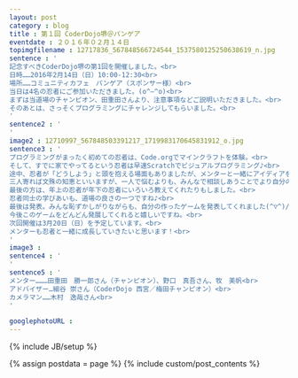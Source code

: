 ```yaml
---
layout: post
category : blog
title : 第１回 CoderDojo堺＠パンゲア
eventdate : ２０１６年０２月１４日
topimgfilename : 12717836_567848566724544_1537580125250638619_n.jpg
sentence : '
記念すべきCoderDojo堺の第1回を開催しました。<br>
日時……2016年2月14日（日）10:00-12:30<br>
場所……コミュニティカフェ　パンゲア（スポンサー様）<br>
当日は4名の忍者にご参加いただきました。(o^―^o)<br>
まずは当道場のチャンピオン、田重田さんより、注意事項などご説明いただきました。<br>
そのあとは、さっそくプログラミングにチャレンジしてもらいました。<br>
'
sentence2 : '
'
image2 : 12710997_567848503391217_1719983170645831912_o.jpg
sentence3 : '
プログラミングがまったく初めての忍者は、Code.orgでマインクラフトを体験。<br>
そして、すでに家でやってるという忍者は早速Scratchでビジュアルプログラミング♪<br>
途中、忍者が「どうしよう」と頭を抱える場面もありましたが、メンターと一緒にアイディアを出し合って一つのゲームに！<br>
三人寄れば文殊の知恵といいますが、一人で悩むよりも、みんなで相談しあうことでより自分の世界を拡げられる、そんな場にできたらいいなと思っています(*^▽^*)<br>
最後の方は、年上の忍者が年下の忍者にいろいろ教えてくれたりもしました。<br>
忍者同士の学びあいも、道場の良さの一つですね♪<br>
最後は発表。みんな恥ずかしがりながらも、自分の作ったゲームを発表してくれました(^▽^)/<br>
今後このゲームをどんどん発展してくれると嬉しいですね。<br>
次回開催は3月20日（日）を予定しています。<br>
メンターも忍者と一緒に成長していきたいと思います！<br>
'
image3 :
sentence4 : '
'
sentence5 : '
メンター………田重田　勝一郎さん（チャンピオン）、野口　真吾さん、牧　美帆<br>
アドバイザー…細谷 崇さん（CoderDojo 西宮／梅田チャンピオン）<br>
カメラマン……木村　逸哉さん<br>
'

googlephotoURL : 
---
```

{% include JB/setup %}

{% assign postdata = page %}
{% include custom/post_contents %}
